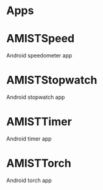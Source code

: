 # Apps

# AMISTSpeed
Android speedometer app

# AMISTStopwatch
Android stopwatch app

# AMISTTimer
Android timer app

# AMISTTorch
Android torch app